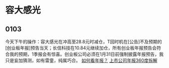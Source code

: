 # 容大感光
## 0103
今天下午的操作：容大感光在冲高至28.8元时减仓，T回时机在[公告]不及预期的[创业板年报]预告当天；长信科技在10.84元继续加仓，所有创业板年报预告会符合我的预期，1季报会有惊喜。创业板公司必须在1月31日前强制披露年报预告，我只是妄加猜测，如有雷童，纯属巧合。
[如何看年报？](https://www.zhihu.com/question/28511825/answer/720589376)
[上市公司年报360度拆解](https://www.zhihu.com/lives/997529878077435904)
